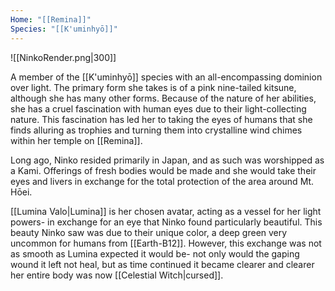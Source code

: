 ```yaml
---
Home: "[[Remina]]"
Species: "[[K'uminhyō]]"
---
```

![[NinkoRender.png|300]]

A member of the [[K'uminhyō]] species with an all-encompassing dominion over light. The primary form she takes is of a pink nine-tailed kitsune, although she has many other forms. Because of the nature of her abilities, she has a cruel fascination with human eyes due to their light-collecting nature. This fascination has led her to taking the eyes of humans that she finds alluring as trophies and turning them into crystalline wind chimes within her temple on [[Remina]]. 

Long ago, Ninko resided primarily in Japan, and as such was worshipped as a Kami. Offerings of fresh bodies would be made and she would take their eyes and livers in exchange for the total protection of the area around Mt. Hōei.

[[Lumina Valo|Lumina]] is her chosen avatar, acting as a vessel for her light powers- in exchange for an eye that Ninko found particularly beautiful. This beauty Ninko saw was due to their unique color, a deep green very uncommon for humans from [[Earth-B12]]. However, this exchange was not as smooth as Lumina expected it would be- not only would the gaping wound it left not heal, but as time continued it became clearer and clearer her entire body was now [[Celestial Witch|cursed]].